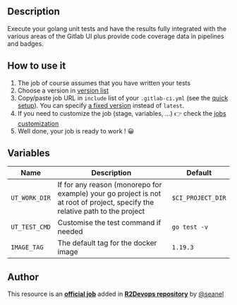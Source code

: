 ## Description

Execute your golang unit tests and have the results fully integrated with the various areas of the Gitlab UI plus provide code coverage data in pipelines and badges.

## How to use it

1. The job of course assumes that you have written your tests 
2. Choose a version in [version list](#changelog)
3. Copy/paste job URL in `include` list of your `.gitlab-ci.yml` (see the [quick setup](/use-the-hub/#quick-setup)). You can specify [a fixed version](#changelog) instead of `latest`.
4. If you need to customize the job (stage, variables, ...) 👉 check the
   [jobs customization](/use-the-hub/#jobs-customization)
5. Well done, your job is ready to work ! 😀

## Variables

| Name | Description | Default |
| ---- | ----------- | ------- |
| `UT_WORK_DIR` | If for any reason (monorepo for example) your go project is not at root of project, specify the relative path to the project | `$CI_PROJECT_DIR` |
| `UT_TEST_CMD` | Customise the test command if needed | `go test -v` |
| `IMAGE_TAG` | The default tag for the docker image | `1.19.3`  |



## Author
This resource is an **[official job](https://docs.r2devops.io/faq-labels/)** added in [**R2Devops repository**](https://gitlab.com/r2devops/hub) by [@seanel](https://gitlab.com/seanel)

